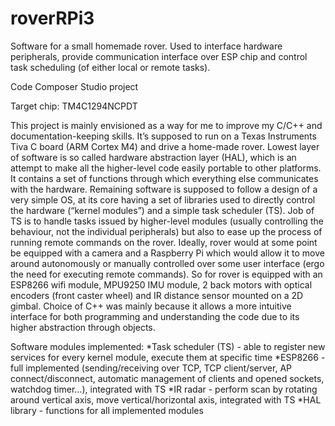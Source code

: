 # roverRPi3
Software for a small homemade rover. Used to interface hardware peripherals, provide communication interface over ESP chip and control task scheduling (of either local or remote tasks).

Code Composer Studio project

Target chip: TM4C1294NCPDT

This project is mainly envisioned as a way for me to improve my C/C++ and documentation-keeping skills. It’s supposed to run on a Texas Instruments Tiva C board (ARM Cortex M4) and drive a home-made rover. Lowest layer of software is so called hardware abstraction layer (HAL), which is an attempt to make all the higher-level code easily portable to other platforms. It contains a set of functions through which everything else communicates with the hardware. Remaining software is supposed to follow a design of a very simple OS, at its core having a set of libraries used to directly control the hardware (“kernel modules”) and a simple task scheduler (TS). Job of TS is to handle tasks issued by higher-level modules (usually controlling the behaviour, not the individual peripherals) but also to ease up the process of running remote commands on the rover. Ideally, rover would at some point be equipped with a camera and a Raspberry Pi which would allow it to move around autonomously or manually controlled over some user interface (ergo the need for executing remote commands). So for rover is equipped with an ESP8266 wifi module, MPU9250 IMU module, 2 back motors with optical encoders (front caster wheel) and IR distance sensor mounted on a 2D gimbal.
Choice of C++ was mainly because it allows a more intuitive interface for both programming and understanding the code due to its higher abstraction through objects.

Software modules implemented:
*Task scheduler (TS) - able to register new services for every kernel module, execute them at specific time
*ESP8266 - full implemented (sending/receiving over TCP, TCP client/server, AP connect/disconnect, automatic management of clients and opened sockets, watchdog timer…), integrated with TS
*IR radar - perform scan by rotating around vertical axis, move vertical/horizontal axis, integrated with TS
*HAL library - functions for all implemented modules
